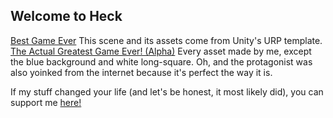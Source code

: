 ## Welcome to Heck

[Best Game Ever](BestGame) This scene and its assets come from Unity's URP template.<br>
[The Actual Greatest Game Ever! (Alpha)](AstolfoJumps) Every asset made by me, except the blue background and white long-square. Oh, and the protagonist was also yoinked from the internet because it's perfect the way it is.<br>

If my stuff changed your life (and let's be honest, it most likely did), you can support me [here!](https://www.youtube.com/watch?v=dQw4w9WgXcQ)
